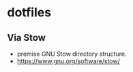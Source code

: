 # dotfiles

## Via Stow
* premise GNU Stow directory structure.
* https://www.gnu.org/software/stow/

